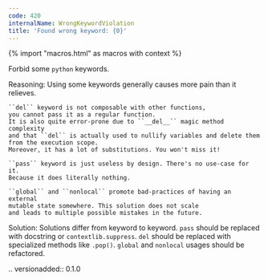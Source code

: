 ```yaml
---
code: 420
internalName: WrongKeywordViolation
title: 'Found wrong keyword: {0}'
---
```


{% import "macros.html" as macros with context %}


Forbid some ``python`` keywords.

Reasoning:
    Using some keywords generally causes more pain than it relieves.

    ``del`` keyword is not composable with other functions,
    you cannot pass it as a regular function.
    It is also quite error-prone due to ``__del__`` magic method complexity
    and that ``del`` is actually used to nullify variables and delete them
    from the execution scope.
    Moreover, it has a lot of substitutions. You won't miss it!

    ``pass`` keyword is just useless by design. There's no use-case for it.
    Because it does literally nothing.

    ``global`` and ``nonlocal`` promote bad-practices of having an external
    mutable state somewhere. This solution does not scale
    and leads to multiple possible mistakes in the future.

Solution:
    Solutions differ from keyword to keyword.
    ``pass`` should be replaced with docstring or ``contextlib.suppress``.
    ``del`` should be replaced with specialized methods like ``.pop()``.
    ``global`` and ``nonlocal`` usages should be refactored.

.. versionadded:: 0.1.0
